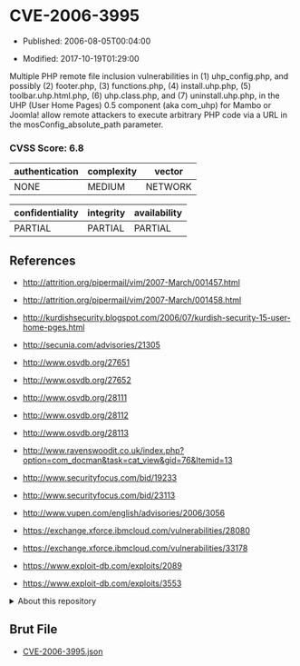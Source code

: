 # CVE-2006-3995

- Published: 2006-08-05T00:04:00

- Modified: 2017-10-19T01:29:00

Multiple PHP remote file inclusion vulnerabilities in (1) uhp_config.php, and possibly (2) footer.php, (3) functions.php, (4) install.uhp.php, (5) toolbar.uhp.html.php, (6) uhp.class.php, and (7) uninstall.uhp.php, in the UHP (User Home Pages) 0.5 component (aka com_uhp) for Mambo or Joomla! allow remote attackers to execute arbitrary PHP code via a URL in the mosConfig_absolute_path parameter.

### CVSS Score: **6.8**

| authentication | complexity | vector |
| --- | --- | --- |
| NONE | MEDIUM | NETWORK |

| confidentiality | integrity | availability |
| --- | --- | --- |
| PARTIAL | PARTIAL | PARTIAL |

## References

* http://attrition.org/pipermail/vim/2007-March/001457.html

* http://attrition.org/pipermail/vim/2007-March/001458.html

* http://kurdishsecurity.blogspot.com/2006/07/kurdish-security-15-user-home-pges.html

* http://secunia.com/advisories/21305

* http://www.osvdb.org/27651

* http://www.osvdb.org/27652

* http://www.osvdb.org/28111

* http://www.osvdb.org/28112

* http://www.osvdb.org/28113

* http://www.ravenswoodit.co.uk/index.php?option=com_docman&task=cat_view&gid=76&Itemid=13

* http://www.securityfocus.com/bid/19233

* http://www.securityfocus.com/bid/23113

* http://www.vupen.com/english/advisories/2006/3056

* https://exchange.xforce.ibmcloud.com/vulnerabilities/28080

* https://exchange.xforce.ibmcloud.com/vulnerabilities/33178

* https://www.exploit-db.com/exploits/2089

* https://www.exploit-db.com/exploits/3553

<details>
<summary>About this repository</summary> 

  This repository is part of the project [Live Hack CVE](https://github.com/Live-Hack-CVE). Main website can be found [www.live-hack.org](https://www.live-hack.org) 
  
  Made by [Sn0wAlice](https://github.com/Sn0wAlice) for the people that care about security and need to have a feed of the latest CVEs. Hope you enjoy it, don't forget to star the repo and follow me on [Twitter](https://twitter.com/Sn0wAlice) and [Github](https://github.com/Sn0wAlice). And that is my [personnal website](https://www.alice-snow.me/)

  - [Home Page](https://github.com/Live-Hack-CVE)
  - [Framework](https://github.com/Live-Hack-CVE/cve-framework)
  - [CVE database](https://github.com/Live-Hack-CVE/full_database)
  - [Changelog](https://github.com/Live-Hack-CVE/Changelog)
</details>

## Brut File

* [CVE-2006-3995.json](https://raw.githubusercontent.com/Live-Hack-CVE/full_database/main/cves/2006/CVE-2006-3995.json)

